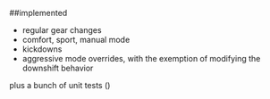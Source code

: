##implemented
- regular gear changes
- comfort, sport, manual mode
- kickdowns
- aggressive mode overrides, with the exemption of modifying the downshift behavior

plus a bunch of unit tests ()